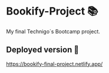 # Bookify-Project :books:

My final Technigo´s Bootcamp project.

## Deployed version 🚀

https://bookify-final-project.netlify.app/
